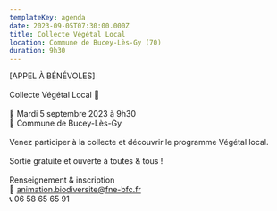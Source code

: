 ```yaml
---
templateKey: agenda
date: 2023-09-05T07:30:00.000Z
title: Collecte Végétal Local
location: Commune de Bucey-Lès-Gy (70)
duration: 9h30
---
```

<!--StartFragment-->

\[APPEL À BÉNÉVOLES]\
\
Collecte Végétal Local 🌿\
\
📅 Mardi 5 septembre 2023 à 9h30\
📍 Commune de Bucey-Lès-Gy\
\
Venez participer à la collecte et découvrir le programme Végétal local.\
\
Sortie gratuite et ouverte à toutes & tous !\
\
Renseignement & inscription\
📧 [animation.biodiversite@fne-bfc.fr](mailto:animation.biodiversite@fne-bfc.fr)\
📞 06 58 65 65 91

<!--EndFragment-->